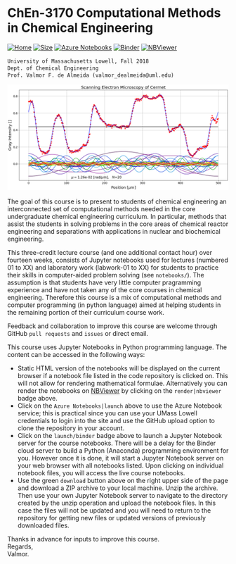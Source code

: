 # ChEn-3170 Computational Methods in Chemical Engineering 
[![Home](https://img.shields.io/website-up-down-green-red/https/github.com/dpploy/chen-3170.svg?label=home&style=flat)](https://github.com/dpploy/chen-3170)
[![Size](https://img.shields.io/github/repo-size/dpploy/chen-3170.svg?label=size&style=flat)](https://github.com/dpploy/chen-3170)
[![Azure Notebooks](https://notebooks.azure.com/launch.svg)](https://notebooks.azure.com/dealmeidavf/projects/chen-3170-spring-19)
[![Binder](https://mybinder.org/badge.svg)](https://mybinder.org/v2/gh/dpploy/chen-3170/master)
[![NBViewer](https://github.com/jupyter/design/blob/master/logos/Badges/nbviewer_badge.svg)](http://nbviewer.jupyter.org/github/dpploy/chen-3170/tree/master/notebooks)

    University of Massachusetts Lowell, Fall 2018
    Dept. of Chemical Engineering
    Prof. Valmor F. de Almeida (valmor_dealmeida@uml.edu)

![](notebooks/images/ls-fourier.png)

The goal of this course is to present to students of chemical engineering an interconnected set of computational methods needed in the core undergraduate chemical engineering curriculum. In particular, methods that assist the students in solving problems in the core areas of chemical reactor engineering and separations with applications in nuclear and biochemical engineering.

This three-credit lecture course (and one additional contact hour) over fourteen weeks, consists of Jupyter notebooks used for lectures (numbered 01 to XX) and laboratory work (labwork-01 to XX) for students to practice their skills in computer-aided problem solving (see `notebooks/`). The assumption is that students have very little computer pragramming experience and have not taken any of the core courses in chemical engineering. Therefore this course is a mix of computational methods and computer programming (in python language) aimed at helping students in the remaining portion of their curriculum course work. 

Feedback and collaboration to improve this course are welcome through GitHub `pull requests` and `issues` or direct email. 

This course uses Jupyter Notebooks in Python programming language. The content can be accessed in
the following ways:
+ Static HTML version of the notebooks will be displayed on the current browser if a 
notebook file listed in the code repository is clicked on. This will not allow for rendering mathematical formulae. Alternatively you can render the notebooks on [NBViewer](http://nbviewer.jupyter.org/) by clicking on the `render|nbviewer` badge above.
+ Click on the `Azure Notebooks|launch` above to use the Azure Notebook service; this is practical since you can use your UMass Lowell credentials to login into the site and use the GitHub upload option to clone the repository in your account.
+ Click on the `launch/binder` badge above to launch a Jupyter Notebook server for the
course notebooks. There will be a delay for the Binder cloud server to build a 
Python (Anaconda) programming environment for you. However once it is done, it will 
start a Jupyter Notebook server on your web browser with all notebooks listed. Upon 
clicking on individual notebook files, you will access the live course notebooks.
+ Use the green `download` button above on the right upper side of the page and download a ZIP archive to your local machine. Unzip the archive. Then use your own Jupyter Notebook server to navigate to the directory created by the unzip operation and upload the notebook files. In this case the files will not be updated and you will need to return to the repository for getting new files or updated versions of previously downloaded files.

Thanks in advance for inputs to improve this course.\
Regards,\
Valmor.
